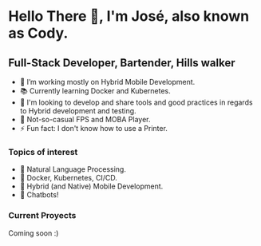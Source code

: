 # Hello There 👋, I'm José, also known as Cody.

## Full-Stack Developer, Bartender, Hills walker
- 🔭 I’m working mostly on Hybrid Mobile Development.
- 📚 Currently learning Docker and Kubernetes.
- 🌱 I'm looking to develop and share tools and good practices in regards to Hybrid development and testing.
- 👾 Not-so-casual FPS and MOBA Player.
- ⚡ Fun fact: I don't know how to use a Printer.

### Topics of interest
- 📖 Natural Language Processing.
- 🐳 Docker, Kubernetes, CI/CD.
- 📱  Hybrid (and Native) Mobile Development.
- 🤖 Chatbots!

### Current Proyects
Coming soon :)
